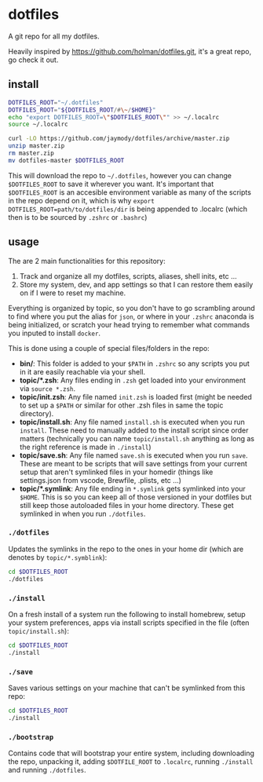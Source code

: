# dotfiles

A git repo for all my dotfiles.

Heavily inspired by https://github.com/holman/dotfiles.git, it's a great repo, go check it out.


## install
```sh
DOTFILES_ROOT="~/.dotfiles"
DOTFILES_ROOT="${DOTFILES_ROOT/#\~/$HOME}"
echo "export DOTFILES_ROOT=\"$DOTFILES_ROOT\"" >> ~/.localrc
source ~/.localrc

curl -LO https://github.com/jaymody/dotfiles/archive/master.zip
unzip master.zip
rm master.zip
mv dotfiles-master $DOTFILES_ROOT
```
This will download the repo to `~/.dotfiles`, however you can change `$DOTFILES_ROOT` to save it wherever you want. It's important that `$DOTFILES_ROOT` is an accesible environment variable as many of the scripts in the repo depend on it, which is why `export DOTFILES_ROOT=path/to/dotfiles/dir` is being appended to .localrc (which then is to be sourced by `.zshrc` or `.bashrc`)

## usage

The are 2 main functionalities for this repository:
1. Track and organize all my dotfiles, scripts, aliases, shell inits, etc ...
2. Store my system, dev, and app settings so that I can restore them easily on if I were to reset my machine.

Everything is organized by topic, so you don't have to go scrambling around to find where you put the alias for `json`, or where in your `.zshrc` anaconda is being initialized, or scratch your head trying to remember what commands you inputed to install `docker`.

This is done using a couple of special files/folders in the repo:

- **bin/**: This folder is added to your `$PATH` in `.zshrc` so any scripts you put in it are easily reachable via your shell.
- **topic/\*.zsh**: Any files ending in `.zsh` get loaded into your environment via `source *.zsh`.
- **topic/init.zsh**: Any file named `init.zsh` is loaded first (might be needed to set up a `$PATH` or similar for other .zsh files in same the topic directory).
- **topic/install.sh**: Any file named `install.sh` is executed when you run `install`. These need to manually added to the install script since order matters (technically you can name `topic/install.sh` anything as long as the right reference is made in `./install`)
- **topic/save.sh**: Any file named `save.sh` is executed when you run `save`. These are meant to be scripts that will save settings from your current setup that aren't symlinked files in your homedir (things like settings.json from vscode, Brewfile, .plists, etc ...)
- **topic/\*.symlink**: Any file ending in `*.symlink` gets symlinked into your `$HOME`. This is so you can keep all of those versioned in your dotfiles but still keep those autoloaded files in your home directory. These get symlinked in when you run `./dotfiles`.

### `./dotfiles`
Updates the symlinks in the repo to the ones in your home dir (which are denotes by `topic/*.symblink`):
```sh
cd $DOTFILES_ROOT
./dotfiles
```

### `./install`
On a fresh install of a system run the following to install homebrew, setup your system preferences, apps via install scripts specified in the file (often `topic/install.sh`):
```sh
cd $DOTFILES_ROOT
./install
```

### `./save`
Saves various settings on your machine that can't be symlinked from this repo:
```sh
cd $DOTFILES_ROOT
./install
```

### `./bootstrap`
Contains code that will bootstrap your entire system, including downloading the repo, unpacking it, adding `$DOTFILE_ROOT` to `.localrc`, running `./install` and running `./dotfiles`.
